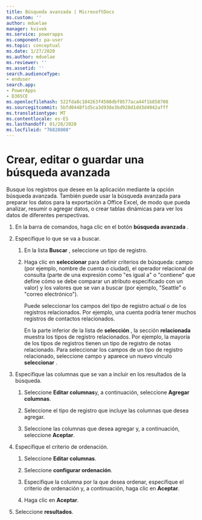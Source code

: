 ```yaml
---
title: Búsqueda avanzada | MicrosoftDocs
ms.custom: ''
author: mduelae
manager: kvivek
ms.service: powerapps
ms.component: pa-user
ms.topic: conceptual
ms.date: 1/27/2020
ms.author: mduelae
ms.reviewer: ''
ms.assetid: ''
search.audienceType:
- enduser
search.app:
- PowerApps
- D365CE
ms.openlocfilehash: 522fda8c104263f4508dbf0577aca44f1b858708
ms.sourcegitcommit: 5bfd0448f1d5ca3d938e3bd928d1dd3d4042afff
ms.translationtype: MT
ms.contentlocale: es-ES
ms.lasthandoff: 01/28/2020
ms.locfileid: "76828808"
---
```

# <a name="create-edit-or-save-an-advanced-find-search"></a>Crear, editar o guardar una búsqueda avanzada

Busque los registros que desee en la aplicación mediante la opción búsqueda avanzada. También puede usar la búsqueda avanzada para preparar los datos para la exportación a Office Excel, de modo que pueda analizar, resumir o agregar datos, o crear tablas dinámicas para ver los datos de diferentes perspectivas.  
  
1. En la barra de comandos, haga clic en el botón **búsqueda avanzada** .
  
2. Especifique lo que se va a buscar.  
  
   1.  En la lista **Buscar** , seleccione un tipo de registro.  
  
   2.  Haga clic en **seleccionar** para definir criterios de búsqueda: campo (por ejemplo, nombre de cuenta o ciudad), el operador relacional de consulta (parte de una expresión como "es igual a" o "contiene" que define cómo se debe comparar un atributo especificado con un valor) y los valores que se van a buscar (por ejemplo, "Seattle" o "correo electrónico").  
  
       Puede seleccionar los campos del tipo de registro actual o de los registros relacionados. Por ejemplo, una cuenta podría tener muchos registros de contactos relacionados.  
  
       En la parte inferior de la lista de **selección** , la sección **relacionada** muestra los tipos de registro relacionados. Por ejemplo, la mayoría de los tipos de registros tienen un tipo de registro de notas relacionado. Para seleccionar los campos de un tipo de registro relacionado, seleccione campo y aparece un nuevo vínculo **seleccionar** .  

3. Especifique las columnas que se van a incluir en los resultados de la búsqueda.  
  
   1.  Seleccione **Editar columnas**y, a continuación, seleccione **Agregar columnas**.  
  
   2.  Seleccione el tipo de registro que incluye las columnas que desea agregar.  
  
   3.  Seleccione las columnas que desea agregar y, a continuación, seleccione **Aceptar**.  
  
4. Especifique el criterio de ordenación.  
  
   1.  Seleccione **Editar columnas**.  
  
   2.  Seleccione **configurar ordenación**.  
  
   3.  Especifique la columna por la que desea ordenar, especifique el criterio de ordenación y, a continuación, haga clic en **Aceptar**.  
  
   4.  Haga clic en **Aceptar**.  
  
5. Seleccione **resultados**.